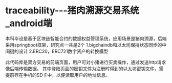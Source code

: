 # traceability---猪肉溯源交易系统_android端
本科毕设是基于区块链智能合约的数据权益管理系统，应用场景是猪肉溯源，后端采用springboot框架，研究点一共是2个
  1.bigchaindb和以太坊保持状态同步的中间键的设计
  2.ERC20，ERC721数字资产的转换模型

此代码库是双方交易的前端页面，用户可对小猪进行买卖操作，通过发送http请求像后端传输数据。
其中登陆页面的密钥文件为注册时得到的以太坊密钥文件，需提前存在手机的SD卡中，以便读取用户的地址信息。
